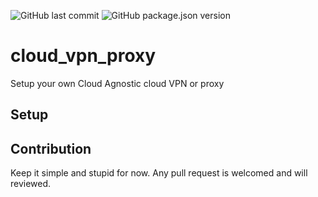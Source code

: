 ![GitHub last commit](https://img.shields.io/github/last-commit/neoalienson/cloud_vpn_proxy)
![GitHub package.json version](https://img.shields.io/github/package-json/v/neoalienson/cloud_vpn_proxy)
# cloud_vpn_proxy
Setup your own Cloud Agnostic cloud VPN or proxy

## Setup


## Contribution

Keep it simple and stupid for now. Any pull request is welcomed and will reviewed.
